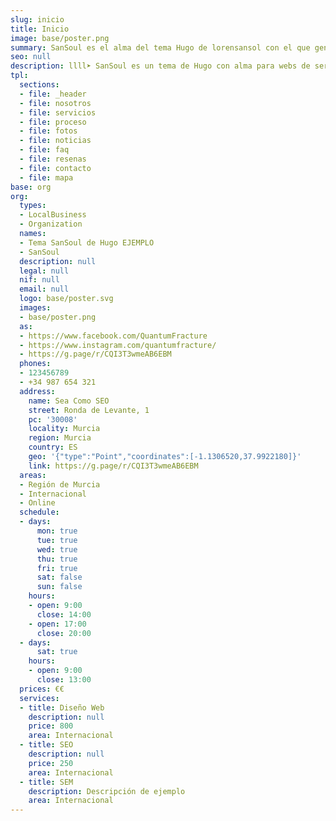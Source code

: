 ```yaml
---
slug: inicio
title: Inicio
image: base/poster.png
summary: SanSoul es el alma del tema Hugo de lorensansol con el que generar sitios web estáticos, puedes copiarlo y usarlo como quieras
seo: null
description: llll➤ SanSoul es un tema de Hugo con alma para webs de servicios ✅ por lorensansol ☎️ 123 456 789.
tpl:
  sections:
  - file: _header
  - file: nosotros
  - file: servicios
  - file: proceso
  - file: fotos
  - file: noticias
  - file: faq
  - file: resenas
  - file: contacto
  - file: mapa
base: org
org:
  types:
  - LocalBusiness
  - Organization
  names:
  - Tema SanSoul de Hugo EJEMPLO
  - SanSoul
  description: null
  legal: null
  nif: null
  email: null
  logo: base/poster.svg
  images:
  - base/poster.png
  as:
  - https://www.facebook.com/QuantumFracture
  - https://www.instagram.com/quantumfracture/
  - https://g.page/r/CQI3T3wmeAB6EBM
  phones:
  - 123456789
  - +34 987 654 321
  address:
    name: Sea Como SEO
    street: Ronda de Levante, 1
    pc: '30008'
    locality: Murcia
    region: Murcia
    country: ES
    geo: '{"type":"Point","coordinates":[-1.1306520,37.9922180]}'
    link: https://g.page/r/CQI3T3wmeAB6EBM
  areas:
  - Región de Murcia
  - Internacional
  - Online
  schedule:
  - days:
      mon: true
      tue: true
      wed: true
      thu: true
      fri: true
      sat: false
      sun: false
    hours:
    - open: 9:00
      close: 14:00
    - open: 17:00
      close: 20:00
  - days:
      sat: true
    hours:
    - open: 9:00
      close: 13:00
  prices: €€
  services:
  - title: Diseño Web
    description: null
    price: 800
    area: Internacional
  - title: SEO
    description: null
    price: 250
    area: Internacional
  - title: SEM
    description: Descripción de ejemplo
    area: Internacional
---
```



